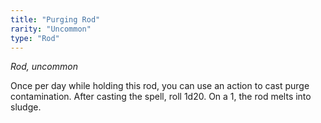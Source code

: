 ```yaml
---
title: "Purging Rod"
rarity: "Uncommon"
type: "Rod"
---
```


_Rod, uncommon_

Once per day while holding this rod, you can use an action to cast purge contamination. After casting the spell, roll 1d20. On a 1, the rod melts into sludge.
